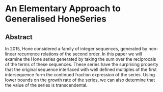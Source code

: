 # An Elementary Approach to Generalised HoneSeries
## Abstract
In 2015, Hone considered a family of integer sequences, generated by non-linear recurrence relations of the second order. In this paper we will examine the Hone series generated by taking the sum over the reciprocals of the terms of these sequences. These series have the surprising property that the original sequence interlaced with well defined multiples of the first intersequence form the continued fraction expression of the series. Using lower bounds on the growth rate of the series, we can also determine that the value of the series is transcendental.
